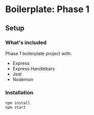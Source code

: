 # Boilerplate: Phase 1

## Setup

### What's included

Phase 1 boilerplate project with:

 - Express
 - Express Handlebars
 - Jest
 - Nodemon


### Installation

```
npm install
npm start
```
